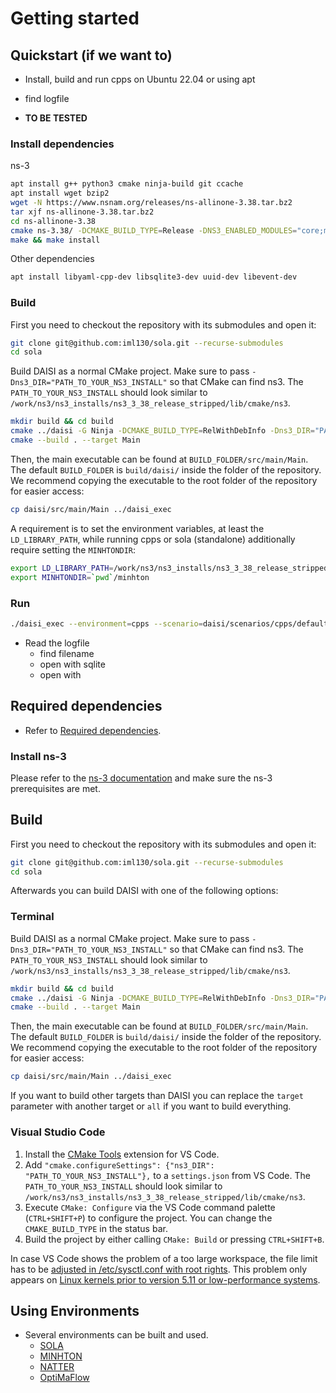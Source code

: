 # Getting started

## Quickstart (if we want to)

- Install, build and run cpps on Ubuntu 22.04 or using apt
- find logfile

- **TO BE TESTED**

### Install dependencies

ns-3

```sh
apt install g++ python3 cmake ninja-build git ccache
apt install wget bzip2
wget -N https://www.nsnam.org/releases/ns-allinone-3.38.tar.bz2
tar xjf ns-allinone-3.38.tar.bz2
cd ns-allinone-3.38
cmake ns-3.38/ -DCMAKE_BUILD_TYPE=Release -DNS3_ENABLED_MODULES="core;mobility;applications;network;bridge;csma;wifi;netsimulyzer" -DCMAKE_INSTALL_PREFIX=/work/ns3/ns3_installs/ns3_3_38_release_stripped
make && make install
```

Other dependencies

```sh
apt install libyaml-cpp-dev libsqlite3-dev uuid-dev libevent-dev
```

### Build

First you need to checkout the repository with its submodules and open it:

```sh
git clone git@github.com:iml130/sola.git --recurse-submodules
cd sola
```

Build DAISI as a normal CMake project.
Make sure to pass ``-Dns3_DIR="PATH_TO_YOUR_NS3_INSTALL"`` so that CMake can find ns3.
The `PATH_TO_YOUR_NS3_INSTALL` should look similar to `/work/ns3/ns3_installs/ns3_3_38_release_stripped/lib/cmake/ns3`.

```sh
mkdir build && cd build
cmake ../daisi -G Ninja -DCMAKE_BUILD_TYPE=RelWithDebInfo -Dns3_DIR="PATH_TO_YOUR_NS3_INSTALL"
cmake --build . --target Main
```

Then, the main executable can be found at `BUILD_FOLDER/src/main/Main`.
The default `BUILD_FOLDER` is `build/daisi/` inside the folder of the repository.
We recommend copying the executable to the root folder of the repository for easier access:

```sh
cp daisi/src/main/Main ../daisi_exec
```

A requirement is to set the environment variables, at least the `LD_LIBRARY_PATH`, while running cpps or sola (standalone) additionally require setting the `MINHTONDIR`:

```sh
export LD_LIBRARY_PATH=/work/ns3/ns3_installs/ns3_3_38_release_stripped/lib
export MINHTONDIR=`pwd`/minhton
```

### Run

```sh
./daisi_exec --environment=cpps --scenario=daisi/scenarios/cpps/default.yml
```

- Read the logfile
    - find filename
    - open with sqlite
    - open with 


## Required dependencies

- Refer to [Required dependencies](../../docs/index.md#required-dependencies).

### Install ns-3

Please refer to the [ns-3 documentation](https://www.nsnam.org/documentation/) and make sure the ns-3 prerequisites are met.

## Build 

First you need to checkout the repository with its submodules and open it:

```sh
git clone git@github.com:iml130/sola.git --recurse-submodules
cd sola
```

Afterwards you can build DAISI with one of the following options:

### Terminal

Build DAISI as a normal CMake project.
Make sure to pass ``-Dns3_DIR="PATH_TO_YOUR_NS3_INSTALL"`` so that CMake can find ns3.
The `PATH_TO_YOUR_NS3_INSTALL` should look similar to `/work/ns3/ns3_installs/ns3_3_38_release_stripped/lib/cmake/ns3`.

```sh
mkdir build && cd build
cmake ../daisi -G Ninja -DCMAKE_BUILD_TYPE=RelWithDebInfo -Dns3_DIR="PATH_TO_YOUR_NS3_INSTALL"
cmake --build . --target Main
```

Then, the main executable can be found at `BUILD_FOLDER/src/main/Main`.
The default `BUILD_FOLDER` is `build/daisi/` inside the folder of the repository.
We recommend copying the executable to the root folder of the repository for easier access:

```sh
cp daisi/src/main/Main ../daisi_exec
```

If you want to build other targets than DAISI you can replace the `target` parameter with another target or `all` if you want to build everything.

### Visual Studio Code

<!--We provide some files that makes it easy to build, run and debug DAISI with [Visual Studio Code](https://code.visualstudio.com/).

1. Open your sola-ns3/DAISI folder within VS Code.
2. Run ``vscode.py``. It will ask you, which installed ns3 version should be used (searching at ``/work/ns3/ns3_installs``) and which generator to use.
5. Easily select the debug configuration and press F5 - happy debugging :)-->

1. Install the [CMake Tools](https://marketplace.visualstudio.com/items?itemName=ms-vscode.cmake-tools) extension for VS Code.
2. Add `"cmake.configureSettings": {"ns3_DIR": "PATH_TO_YOUR_NS3_INSTALL"},` to a `settings.json` from VS Code. The `PATH_TO_YOUR_NS3_INSTALL` should look similar to `/work/ns3/ns3_installs/ns3_3_38_release_stripped/lib/cmake/ns3`.
3. Execute ``CMake: Configure`` via the VS Code command palette (``CTRL+SHIFT+P``) to configure the project. You can change the ``CMAKE_BUILD_TYPE`` in the status bar.
4. Build the project by either calling ``CMake: Build`` or pressing ``CTRL+SHIFT+B``.

In case VS Code shows the problem of a too large workspace, the file limit has to be [adjusted in /etc/sysctl.conf with root rights](https://code.visualstudio.com/docs/setup/linux#_visual-studio-code-is-unable-to-watch-for-file-changes-in-this-large-workspace-error-enospc).
This problem only appears on [Linux kernels prior to version 5.11 or low-performance systems](https://github.com/torvalds/linux/commit/92890123749bafc317bbfacbe0a62ce08d78efb7).

## Using Environments

- Several environments can be built and used. 
    - [SOLA](./sola-ns3/using.md)
    - [MINHTON](./minhton-ns3/using.md)
    - [NATTER](./natter-ns3/using.md)
    - [OptiMaFlow](./optimaflow-ns3/using.md)
